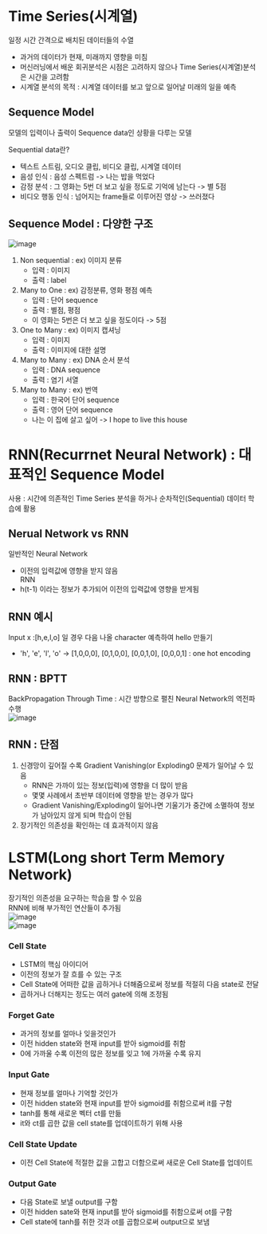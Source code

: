 # Time Series(시계열)
일정 시간 간격으로 배치된 데이터들의 수열
- 과거의 데이터가 현재, 미래까지 영향을 미침
- 머신러닝에서 배운 회귀분석은 시점은 고려하지 않으나 Time Series(시계열)분석은 시간을 고려함
- 시계열 분석의 목적 : 시계열 데이터를 보고 앞으로 일어날 미래의 일을 예측

## Sequence Model
모델의 입력이나 출력이 Sequence data인 상황을 다루는 모델

Sequential data란?
- 텍스트 스트림, 오디오 클립, 비디오 클립, 시계열 데이터
- 음성 인식 : 음성 스펙트럼 -> 나는 밥을 먹었다
- 감정 분석 : 그 영화는 5번 더 보고 싶을 정도로 기억에 남는다 -> 별 5점
- 비디오 행동 인식 : 넘어지는 frame들로 이루어진 영상 -> 쓰러졌다

## Sequence Model : 다양한 구조  
![image](https://github.com/user-attachments/assets/295a6bb3-e293-4ffb-9f36-bacd9774c773)  

1. Non sequential : ex) 이미지 분류
   - 입력 : 이미지
   - 출력 : label
2. Many to One : ex) 감정분류, 영화 평점 예측
   - 입력 : 단어 sequence
   - 출력 : 별점, 평점
   - 이 영화는 5번은 더 보고 싶을 정도이다 -> 5점
3. One to Many : ex) 이미지 캡셔닝
   - 입력 : 이미지
   - 출력 : 이미지에 대한 설명
4. Many to Many : ex) DNA 순서 분석
   - 입력 : DNA sequence
   - 출력 : 염기 서열
5. Many to Many : ex) 번역
   - 입력 : 한국어 단어 sequence
   - 출력 : 영어 단어 sequence
   - 나는 이 집에 살고 싶어 -> I hope to live this house

# RNN(Recurrnet Neural Network) : 대표적인 Sequence Model
사용 : 시간에 의존적인 Time Series 분석을 하거나 순차적인(Sequential) 데이터 학습에 활용

## Nerual Network vs RNN
일반적인 Neural Network
- 이전의 입력값에 영향을 받지 않음  
RNN
- h(t-1) 이라는 정보가 추가되어 이전의 입력값에 영향을 받게됨  

## RNN 예시
Input x :[h,e,l,o] 일 경우 다음 나올 character 예측하여 hello 만들기
- 'h', 'e', 'l', 'o' -> [1,0,0,0], [0,1,0,0], [0,0,1,0], [0,0,0,1] : one hot encoding

## RNN : BPTT
BackPropagation Through Time : 시간 방향으로 펼친 Neural Network의 역전파 수행  
![image](https://github.com/user-attachments/assets/61c51e72-37f9-4e37-8844-985848aac733)  


## RNN : 단점
1. 신경망이 깊어질 수록 Gradient Vanishing(or Exploding0 문제가 일어날 수 있음
   - RNN은 가까이 있는 정보(입력)에 영향을 더 많이 받음
   - 몇몇 사례에서 초반부 데이터에 영향을 받는 경우가 많다
   - Gradient Vanishing/Exploding이 일어나면 기울기가 중간에 소멸하여 정보가 남아있지 않게 되며 학습이 안됨
2. 장기적인 의존성을 확인하는 데 효과적이지 않음

# LSTM(Long short Term Memory Network)
장기적인 의존성을 요구하는 학습을 할 수 있음  
RNN에 비해 부가적인 연산들이 추가됨  
![image](https://github.com/user-attachments/assets/49683272-f278-4ce2-afc8-a184351ba569)  
![image](https://github.com/user-attachments/assets/7a624ad9-f9b4-499d-b4e3-a7e598dfe210)  
### Cell State
- LSTM의 핵심 아이디어
- 이전의 정보가 잘 흐를 수 있는 구조
- Cell State에 어떠한 값을 곱하거나 더해줌으로써 정보를 적절히 다음 state로 전달
- 곱하거나 더해지는 정도는 여러 gate에 의해 조정됨
### Forget Gate
- 과거의 정보를 얼마나 잊을것인가
- 이전 hidden state와 현재 input를 받아 sigmoid를 취함
- 0에 가까울 수록 이전의 많은 정보를 잊고 1에 가까울 수록 유지
### Input Gate
- 현재 정보를 얼마나 기억할 것인가
- 이전 hidden state와 현재 input를 받아 sigmoid를 취함으로써 it를 구함
- tanh를 통해 새로운 벡터 ct를 만듦
- it와 ct를 곱한 값을 cell state를 업데이트하기 위해 사용
### Cell State Update
- 이전 Cell State에 적절한 값을 고합고 더함으로써 새로운 Cell State를 업데이트
### Output Gate
- 다음 State로 보낼 output를 구함
- 이전 hidden sate와 현재 input를 받아 sigmoid를 취함으로써 ot를 구함
- Cell state에 tanh를 취한 것과 ot를 곱함으로써 output으로 보냄
  

